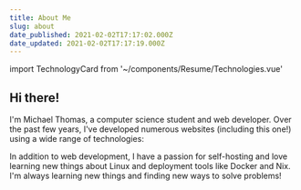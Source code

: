 ```yaml
---
title: About Me
slug: about
date_published: 2021-02-02T17:17:02.000Z
date_updated: 2021-02-02T17:17:19.000Z
---
```


import TechnologyCard from '~/components/Resume/Technologies.vue'

<div class="prose prose-xl mx-auto">

## Hi there!

I'm Michael Thomas, a computer science student and web developer. Over the past few years, I've developed numerous websites (including this one!) using a wide range of technologies:

<TechnologyCard />

In addition to web development, I have a passion for self-hosting and love learning new things about Linux and deployment tools like Docker and Nix. I'm always learning new things and finding new ways to solve problems!

</div>